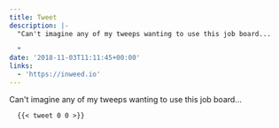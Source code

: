 ```yaml
---
title: Tweet
description: |-
  "Can't imagine any of my tweeps wanting to use this job board...

  "
date: '2018-11-03T11:11:45+00:00'
links:
  - 'https://inweed.io'
---
```

Can't imagine any of my tweeps wanting to use this job board...


      {{< tweet 0 0 >}}
    
